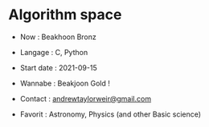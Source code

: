 # Algorithm space
- Now : Beakhoon Bronz
- Langage : C, Python
- Start date : 2021-09-15
- Wannabe : Beakjoon Gold !

- Contact : andrewtaylorweir@gmail.com
- Favorit : Astronomy, Physics (and other Basic science)
